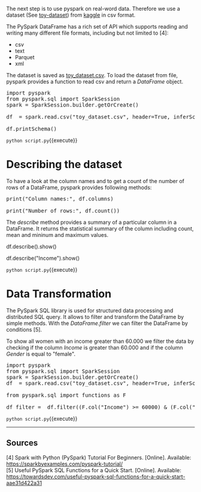 The next step is to use pyspark on real-word data. Therefore we use a dataset (See [toy-dataset](https://www.kaggle.com/datasets/carlolepelaars/toy-dataset)) from [kaggle](https://www.kaggle.com) in csv format. 

The PySpark DataFrame has a rich set of API which supports reading and writing many different file formats, including but not limited to [4]:
 - csv
 - text
 - Parquet
 - xml

The dataset is saved as [toy_dataset.csv](toy_dataset.csv). To load the dataset from file, pyspark provides a function to read csv and return a _DataFrame_ object.

<pre class="file" data-filename="script.py" data-target="replace">
import pyspark
from pyspark.sql import SparkSession
spark = SparkSession.builder.getOrCreate()

df  = spark.read.csv("toy_dataset.csv", header=True, inferSchema=True)

df.printSchema()
</pre>

`python script.py`{{execute}}

# Describing the dataset

To have a look at the column names and to get a count of the number of rows of a DataFrame, pyspark provides following methods:

<pre class="file" data-filename="script.py" data-target="append">
print("Column names:", df.columns)

print("Number of rows:", df.count())
</pre>

The _describe_ method provides a summary of a particular column in a DataFrame. It returns the statistical summary of the column including count, mean and mininum and maximum values.

</pre>
df.describe().show()

df.describe("Income").show()
</pre>

`python script.py`{{execute}}

# Data Transformation

The PySpark SQL library is used for structured data processing and distributed SQL query. It allows to filter and transform the DataFrame by simple methods.
With the _DataFrame.filter_ we can filter the DataFrame by conditions [5].  

To show all women with an income greater than 60.000 we filter the data by checking if the column _Income_ is greater than 60.000 and if the column _Gender_ is equal to "female".

<pre class="file" data-filename="script.py" data-target="replace">
import pyspark
from pyspark.sql import SparkSession
spark = SparkSession.builder.getOrCreate()
df  = spark.read.csv("toy_dataset.csv", header=True, inferSchema=True)

from pyspark.sql import functions as F

df_filter =  df.filter((F.col("Income") >= 60000) & (F.col("Gender") == "Female")).show()
</pre>

`python script.py`{{execute}}

---

## Sources

[4] Spark with Python (PySpark) Tutorial For Beginners. [Online]. Available: https://sparkbyexamples.com/pyspark-tutorial/ <br />
[5] Useful PySpark SQL Functions for a Quick Start. [Online]. Available: https://towardsdev.com/useful-pyspark-sql-functions-for-a-quick-start-aae31d422a31